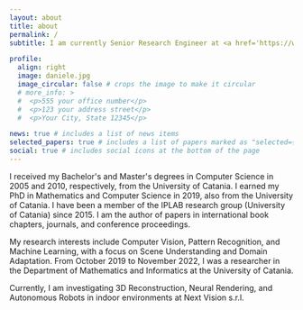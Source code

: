 ```yaml
---
layout: about
title: about
permalink: /
subtitle: I am currently Senior Research Engineer at <a href='https://www.nextvisionlab.it/'> Next Vision s.r.l.</a>. 

profile:
  align: right
  image: daniele.jpg
  image_circular: false # crops the image to make it circular
  # more_info: >
  #  <p>555 your office number</p>
  #  <p>123 your address street</p>
  #  <p>Your City, State 12345</p>

news: true # includes a list of news items
selected_papers: true # includes a list of papers marked as "selected={true}"
social: true # includes social icons at the bottom of the page
---
```


I received my Bachelor's and Master's degrees in Computer Science in 2005 and 2010, respectively, from the University of Catania. I earned my PhD in Mathematics and Computer Science in 2019, also from the University of Catania. I have been a member of the IPLAB research group (University of Catania) since 2015. I am the author of papers in international book chapters, journals, and conference proceedings.

My research interests include Computer Vision, Pattern Recognition, and Machine Learning, with a focus on Scene Understanding and Domain Adaptation. From October 2019 to November 2022, I was a researcher in the Department of Mathematics and Informatics at the University of Catania.

Currently, I am investigating 3D Reconstruction, Neural Rendering, and Autonomous Robots in indoor environments at Next Vision s.r.l.


